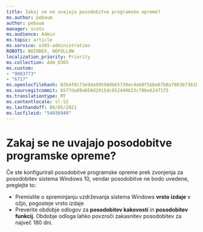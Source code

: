 ```yaml
---
title: Zakaj se ne uvajajo posodobitve programske opreme?
ms.author: pebaum
author: pebaum
manager: scotv
ms.audience: Admin
ms.topic: article
ms.service: o365-administration
ROBOTS: NOINDEX, NOFOLLOW
localization_priority: Priority
ms.collection: Adm_O365
ms.custom:
- "9003773"
- "6717"
ms.openlocfilehash: 02b4f0c73e94a99598db65739ec4eb0f5bbe67b8a7063b7381b9e6f59efd8c12
ms.sourcegitcommit: b5f7da89a650d2915dc652449623c78be6247175
ms.translationtype: MT
ms.contentlocale: sl-SI
ms.lasthandoff: 08/05/2021
ms.locfileid: "54036940"
---
```

# <a name="why-software-updates-are-not-being-deployed"></a>Zakaj se ne uvajajo posodobitve programske opreme?

Če ste konfigurirali posodobitve programske opreme prek zvonjenja za posodobitev sistema Windows 10, vendar posodobitve ne bodo uvedene, preglejte to:  

- Premislite o spreminjanju vzdrževanja sistema Windows  **vrsto izdaje**  v ožjo, pogosteje vrsto izdaje  
- Preverite obdobje odlogov za  **posodobitev kakovosti**  in  **posodobitev funkcij**. Obdobje odloga lahko povzroči zakasnitev posodobitev za največ 180 dni.
